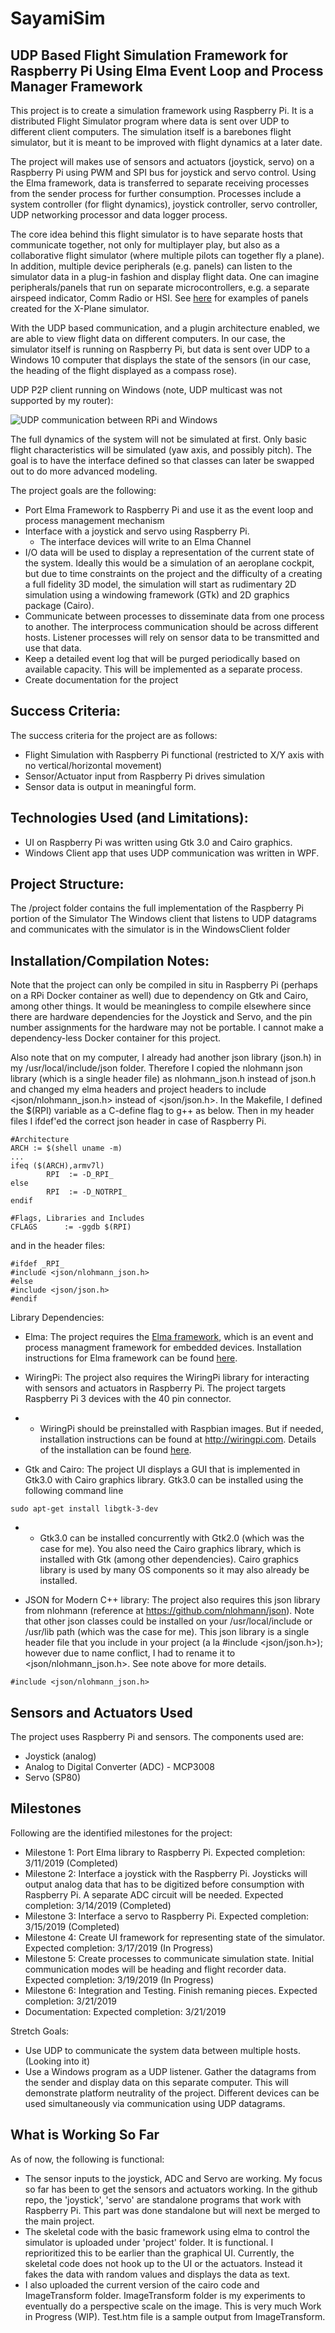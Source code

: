 # SayamiSim

UDP Based Flight Simulation Framework for Raspberry Pi Using Elma Event Loop and Process Manager Framework
---

This project is to create a simulation framework using Raspberry Pi. It is a distributed Flight Simulator program where data is sent over UDP to different client computers. The simulation itself is a barebones flight simulator, but it is meant to be improved with flight dynamics at a later date. 

The project will makes use of sensors and actuators (joystick, servo) on a Raspberry Pi using PWM and SPI bus for joystick and servo control. Using the Elma framework, data is transferred to separate receiving processes from the sender process for further consumption. Processes include a system controller (for flight dynamics), joystick controller, servo controller, UDP networking processor and data logger process.

The core idea behind this flight simulator is to have separate hosts that communicate together, not only for multiplayer play, but also as a collaborative flight simulator (where multiple pilots can together fly a plane). In addition, multiple device peripherals (e.g. panels) can listen to the simulator data in a plug-in fashion and display flight data. One can imagine peripherals/panels that run on separate microcontrollers, e.g. a separate airspeed indicator, Comm Radio or HSI. See [here](https://xforcepc.com/english/flight-simulation/saitek-x-plane-peripherals.html) for examples of panels created for the X-Plane simulator. 

With the UDP based communication, and a plugin architecture enabled, we are able to view flight data on different computers. In our case, the simulator itself is running on Raspberry Pi, but data is sent over UDP to a Windows 10 computer that displays the state of the sensors (in our case, the heading of the flight displayed as a compass rose).

UDP P2P client running on Windows (note, UDP multicast was not supported by my router):

![UDP communication between RPi and Windows](UDPClientServerSUCCESS.png)

The full dynamics of the system will not be simulated at first. Only basic flight characteristics will be simulated (yaw axis, and possibly pitch). The goal is to have the interface defined so that classes can later be swapped out to do more advanced modeling.

The project goals are the following:
- Port Elma Framework to Raspberry Pi and use it as the event loop and process management mechanism
- Interface with a joystick and servo using Raspberry Pi.
    - The interface devices will write to an Elma Channel
- I/O data will be used to display a representation of the current state of the system. Ideally this would be a simulation of an aeroplane cockpit, but due to time constraints on the project and the difficulty of a creating a full fidelity 3D model, the simulation will start as rudimentary 2D simulation using a windowing framework (GTk) and 2D graphics package (Cairo).
- Communicate between processes to disseminate data from one process to another. The interprocess communication should be across different hosts. Listener processes will rely on sensor data to be transmitted and use that data.
- Keep a detailed event log that will be purged periodically based on available capacity. This will be implemented as a separate process.
- Create documentation for the project


Success Criteria:
---
The success criteria for the project are as follows:
- Flight Simulation with Raspberry Pi functional (restricted to X/Y axis with no vertical/horizontal movement)
- Sensor/Actuator input from Raspberry Pi drives simulation
- Sensor data is output in meaningful form.

Technologies Used (and Limitations):
---
- UI on Raspberry Pi was written using Gtk 3.0 and Cairo graphics.
- Windows Client app that uses UDP communication was written in WPF.

Project Structure:
---
The /project folder contains the full implementation of the Raspberry Pi portion of the Simulator
The Windows client that listens to UDP datagrams and communicates with the simulator is in the WindowsClient folder

Installation/Compilation Notes:
---
Note that the project can only be compiled in situ in Raspberry Pi (perhaps on a RPi Docker container as well) due to dependency on Gtk and Cairo, among other things. It would be meaningless to compile elsewhere since there are hardware dependencies for the Joystick and Servo, and the pin number assignments for the hardware may not be portable. I cannot make a dependency-less Docker container for this project.

Also note that on my computer, I already had another json library (json.h) in my /usr/local/include/json folder. Therefore I copied the nlohmann json library (which is a single header file) as nlohmann_json.h instead of json.h and changed my elma headers and project headers to include <json/nlohmann_json.h> instead of <json/json.h>. In the Makefile, I defined the $(RPI) variable as a C-define flag to g++ as below. Then in my header files I ifdef'ed the correct json header in case of Raspberry Pi.
```
#Architecture
ARCH := $(shell uname -m)
...
ifeq ($(ARCH),armv7l)
        RPI  := -D_RPI_
else
        RPI  := -D_NOTRPI_
endif

#Flags, Libraries and Includes
CFLAGS      := -ggdb $(RPI)
```

and in the header files:

```
#ifdef _RPI_
#include <json/nlohmann_json.h>
#else
#include <json/json.h>
#endif
```

Library Dependencies:

- Elma: The project requires the [Elma framework](https://github.com/klavinslab/elma/blob/master/README.md), which is an event and process managment framework for embedded devices. Installation instructions for Elma framework can be found [here](https://github.com/klavinslab/elma/blob/master/README.md).

- WiringPi: The project also requires the WiringPi library for interacting with sensors and actuators in Raspberry Pi. The project targets Raspberry Pi 3 devices with the 40 pin connector.

- - WiringPi should be preinstalled with Raspbian images. But if needed, installation instructions can be found at http://wiringpi.com. Details of the installation can be found [here](http://wiringpi.com/download-and-install/).


- Gtk and Cairo: The project UI displays a GUI that is implemented in Gtk3.0 with Cairo graphics library. Gtk3.0 can be installed using the following command line
```
sudo apt-get install libgtk-3-dev
```

- - Gtk3.0 can be installed concurrently with Gtk2.0 (which was the case for me). You also need the Cairo graphics library, which is installed with Gtk (among other dependencies). Cairo graphics library is used by many OS components so it may also already be installed.

- JSON for Modern C++ library: The project also requires this json library from nlohmann (reference at https://github.com/nlohmann/json). Note that other json classes could be installed on your /usr/local/include or /usr/lib path (which was the case for me). This json library is a single header file that you include in your project (a la #include <json/json.h>); however due to name conflict, I had to rename it to <json/nlohmann_json.h>. See note above for more details.

```
#include <json/nlohmann_json.h>
```

Sensors and Actuators Used
---
The project uses Raspberry Pi and sensors. The components used are:
- Joystick (analog)
- Analog to Digital Converter (ADC) - MCP3008
- Servo (SP80)


Milestones
---
Following are the identified milestones for the project:
- Milestone 1: Port Elma library to Raspberry Pi. Expected completion: 3/11/2019 (Completed)
- Milestone 2: Interface a joystick with the Raspberry Pi. Joysticks will output analog data that has to be digitized before consumption with Raspberry Pi. A separate ADC circuit will be needed.  Expected completion: 3/14/2019 (Completed)
- Milestone 3: Interface a servo to Raspberry Pi. Expected completion: 3/15/2019 (Completed)
- Milestone 4: Create UI framework for representing state of the simulator. Expected completion: 3/17/2019 (In Progress)
- Milestone 5: Create processes to communicate simulation state. Initial communication modes will be heading and flight recorder data. Expected completion: 3/19/2019 (In Progress)
- Milestone 6: Integration and Testing. Finish remaning pieces. Expected completion: 3/21/2019
- Documentation: Expected completion: 3/21/2019

Stretch Goals:
- Use UDP to communicate the system data between multiple hosts. (Looking into it)
- Use a Windows program as a UDP listener. Gather the datagrams from the sender and display data on this separate computer. This will demonstrate platform neutrality of the project. Different devices can be used simultaneously via communication using UDP datagrams.

What is Working So Far
---
As of now, the following is functional:
- The sensor inputs to the joystick, ADC and Servo are working. My focus so far has been to get the sensors and actuators working. In the github repo, the 'joystick', 'servo' are standalone programs that work with Raspberry Pi. This part was done standalone but will next be merged to the main project.
- The skeletal code with the basic framework using elma to control the simulator is uploaded under 'project' folder. It is functional. I reprioritized this to be earlier than the graphical UI. Currently, the skeletal code does not hook up to the UI or the actuators. Instead it fakes the data with random values and displays the data as text.
- I also uploaded the current version of the cairo code and ImageTransform folder. ImageTransform folder is my experiments to eventually do a perspective scale on the image. This is very much Work in Progress (WIP). Test.htm file is a sample output from ImageTransform.







